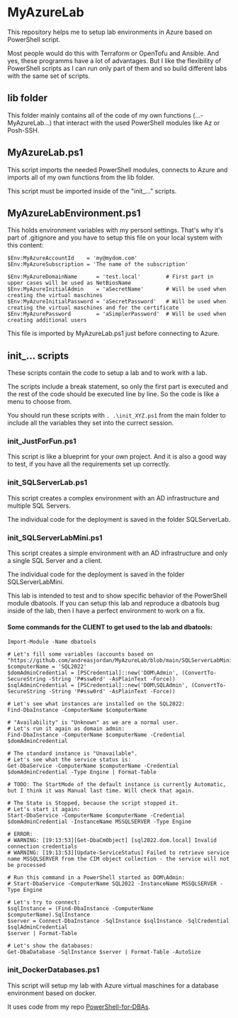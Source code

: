 # MyAzureLab

This repository helps me to setup lab environments in Azure based on PowerShell script.

Most people would do this with Terraform or OpenTofu and Ansible. And yes, these programms have a lot of advantages. But I like the flexibility of PowerShell scripts as I can run only part of them and so build different labs with the same set of scripts.


## lib folder

This folder mainly contains all of the code of my own functions (...-MyAzureLab...) that interact with the used PowerShell modules like Az or Posh-SSH.


## MyAzureLab.ps1

This script imports the needed PowerShell modules, connects to Azure and imports all of my own functions from the lib folder.

This script must be imported inside of the "init_..." scripts.


## MyAzureLabEnvironment.ps1

This holds environment variables with my personl settings. That's why it's part of .gitignore and you have to setup this file on your local system with this content:

```
$Env:MyAzureAccountId    = 'my@mydom.com'
$Env:MyAzureSubscription = 'The name of the subscription'

$Env:MyAzureDomainName      = 'test.local'        # First part in upper cases will be used as NetBiosName
$Env:MyAzureInitialAdmin    = 'aSecretName'       # Will be used when creating the virtual maschines
$Env:MyAzureInitialPassword = 'aSecretPassword'   # Will be used when creating the virtual maschines and for the certificate
$Env:MyAzurePassword        = 'aSimplerPassword'  # Will be used when creating additional users
```

This file is imported by MyAzureLab.ps1 just before connecting to Azure.


## init_... scripts

These scripts contain the code to setup a lab and to work with a lab.

The scripts include a break statement, so only the first part is executed and the rest of the code should be executed line by line. So the code is like a menu to choose from.

You should run these scripts with `. .\init_XYZ.ps1` from the main folder to include all the variables they set into the currect session.


### init_JustForFun.ps1

This script is like a blueprint for your own project. And it is also a good way to test, if you have all the requirements set up correctly.


### init_SQLServerLab.ps1

This script creates a complex environment with an AD infrastructure and multiple SQL Servers.

The individual code for the deployment is saved in the folder SQLServerLab.


### init_SQLServerLabMini.ps1

This script creates a simple environment with an AD infrastructure and only a single SQL Server and a client. 

The individual code for the deployment is saved in the folder SQLServerLabMini.

This lab is intended to test and to show specific behavior of the PowerShell module dbatools. If you can setup this lab and reproduce a dbatools bug inside of the lab, then I have a perfect environment to work on a fix.

#### Some commands for the CLIENT to get used to the lab and dbatools:

```
Import-Module -Name dbatools

# Let's fill some variables (accounts based on "https://github.com/andreasjordan/MyAzureLab/blob/main/SQLServerLabMini/set_vm_config.ps1"):
$computerName = 'SQL2022'
$domAdminCredential = [PSCredential]::new('DOM\Admin', (ConvertTo-SecureString -String 'P#ssw0rd' -AsPlainText -Force))
$sqlAdminCredential = [PSCredential]::new('DOM\SQLAdmin', (ConvertTo-SecureString -String 'P#ssw0rd' -AsPlainText -Force))

# Let's see what instances are installed on the SQL2022:
Find-DbaInstance -ComputerName $computerName

# "Availability" is "Unknown" as we are a normal user.
# Let's run it again as domain admin:
Find-DbaInstance -ComputerName $computerName -Credential $domAdminCredential

# The standard instance is "Unavailable".
# Let's see what the service status is:
Get-DbaService -ComputerName $computerName -Credential $domAdminCredential -Type Engine | Format-Table

# TODO: The StartMode of the default instance is currently Automatic, but I think it was Manual last time. Will check that again.

# The State is Stopped, because the script stopped it. 
# Let's start it again:
Start-DbaService -ComputerName $computerName -Credential $domAdminCredential -InstanceName MSSQLSERVER -Type Engine

# ERROR: 
# WARNING: [19:13:53][Get-DbaCmObject] [sql2022.dom.local] Invalid connection credentials
# WARNING: [19:13:53][Update-ServiceStatus] Failed to retrieve service name MSSQLSERVER from the CIM object collection - the service will not be processed

# Run this command in a PowerShell started as DOM\Admin:
# Start-DbaService -ComputerName SQL2022 -InstanceName MSSQLSERVER -Type Engine

# Let's try to connect:
$sqlInstance = (Find-DbaInstance -ComputerName $computerName).SqlInstance
$server = Connect-DbaInstance -SqlInstance $sqlInstance -SqlCredential $sqlAdminCredential
$server | Format-Table

# Let's show the databases:
Get-DbaDatabase -SqlInstance $server | Format-Table -AutoSize
```


### init_DockerDatabases.ps1

This script will setup my lab with Azure virtual maschines for a database environment based on docker.

It uses code from my repo [PowerShell-for-DBAs](..\PowerShell-for-DBAs\README.md).

